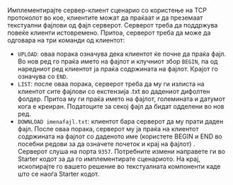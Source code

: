 Имплементирајте сервер-клиент сценарио со користење на TCP протоколот во кое, клиентите можат да праќаат и да преземаат текстуални фајлови од фајл серверот. Серверот треба да поддржува повеќе клиенти истовремено.
Притоа, серверот треба да може да одговара на три команди од клиентот:
- ``UPLOAD``: оваа порака означува дека клиентот ќе почне да праќа фајл. Во нов ред го праќа името на фајлот и клучниот збор ``BEGIN``, па од наредниот ред клиентот ја праќа содржината на фајлот. Крајот го означува со ``END``.
- ``LIST``: после оваа порака, серверот треба да му ги излиста на клиентот сите фајлови со екстензија .txt во дадениот дифолтен фолдер. Притоа му ги праќа името на фајлот, големината и датумот кога е креиран. Податоците за секој фајл да бидат одделени во нов ред.
- ``DOWNLOAD imenafajl.txt``: клиентот бара серверот да му прати даден фајл. После оваа порака, серверот му ја праќа на клиентот содржината на фајлот со даденото име (користете BEGIN и END во посебни редови за да означете почеток и крај на фајлот) .  
  Серверот слуша на порта ``9357``.
  Потребните измени направете ги во Starter кодот за да го имплементирате сценариото. На крај, ископирајте го вашето решение во текстуалната компоненти каде што се наоѓа Starter кодот.